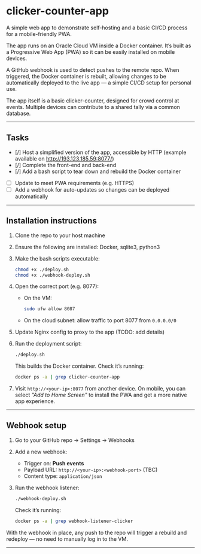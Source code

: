 # clicker-counter-app

A simple web app to demonstrate self-hosting and a basic CI/CD process for a mobile-friendly PWA.

The app runs on an Oracle Cloud VM inside a Docker container. It’s built as a Progressive Web App (PWA) so it can be easily installed on mobile devices.

A GitHub webhook is used to detect pushes to the remote repo. When triggered, the Docker container is rebuilt, allowing changes to be automatically deployed to the live app — a simple CI/CD setup for personal use.

The app itself is a basic clicker-counter, designed for crowd control at events. Multiple devices can contribute to a shared tally via a common database.

---

## Tasks

- [/] Host a simplified version of the app, accessible by HTTP (example available on http://193.123.185.59:8077/)
- [/] Complete the front-end and back-end  
- [/] Add a bash script to tear down and rebuild the Docker container  
- [ ] Update to meet PWA requirements (e.g. HTTPS)  
- [ ] Add a webhook for auto-updates so changes can be deployed automatically  

---

## Installation instructions

1. Clone the repo to your host machine  
2. Ensure the following are installed: Docker, sqlite3, python3  
3. Make the bash scripts executable:

    ```bash
    chmod +x ./deploy.sh
    chmod +x ./webhook-deploy.sh
    ```

4. Open the correct port (e.g. 8077):
   - On the VM:

     ```bash
     sudo ufw allow 8087
     ```

   - On the cloud subnet: allow traffic to port 8077 from `0.0.0.0/0`

5. Update Nginx config to proxy to the app (TODO: add details)

6. Run the deployment script:

    ```bash
    ./deploy.sh
    ```

    This builds the Docker container. Check it’s running:

    ```bash
    docker ps -a | grep clicker-counter-app
    ```

7. Visit `http://<your-ip>:8077` from another device. On mobile, you can select *"Add to Home Screen"* to install the PWA and get a more native app experience.

---

## Webhook setup

1. Go to your GitHub repo → Settings → Webhooks  
2. Add a new webhook:
   - Trigger on: **Push events**
   - Payload URL: `http://<your-ip>:<webhook-port>` (TBC)
   - Content type: `application/json`

3. Run the webhook listener:

    ```bash
    ./webhook-deploy.sh
    ```

    Check it’s running:

    ```bash
    docker ps -a | grep webhook-listener-clicker
    ```

With the webhook in place, any push to the repo will trigger a rebuild and redeploy — no need to manually log in to the VM.

---
